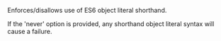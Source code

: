 Enforces/disallows use of ES6 object literal shorthand.


If the 'never' option is provided, any shorthand object literal syntax will cause a failure.